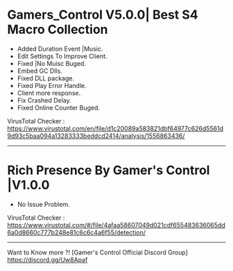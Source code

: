 # Gamers_Control V5.0.0| Best S4 Macro Collection

- Added Duration Event |Music.
- Edit Settings To Improve Client.
- Fixed |No Muisc Buged.
- Embed GC Dlls.
- Fixed DLL package.
- Fixed Play Error Handle.
- Client more response.
- Fix Crashed Delay.
- Fixed Online Counter Buged.

VirusTotal Checker : https://www.virustotal.com/en/file/d1c20089a583821dbf64977c626d5561d9d93c5baa094a13283333beddcd2414/analysis/1556863436/

_____________________________

# Rich Presence By Gamer's Control |V1.0.0

- No Issue Problem.

VirusTotal Checker : https://www.virustotal.com/#/file/4afaa58607049d021cdf655483636065dd6a0d8660c777b248e81c6c6c4a6f55/detection/

_____________________________

Want to Know more ?! [Gamer's Control Official Discord Group]
https://discord.gg/Uw8Apaf
